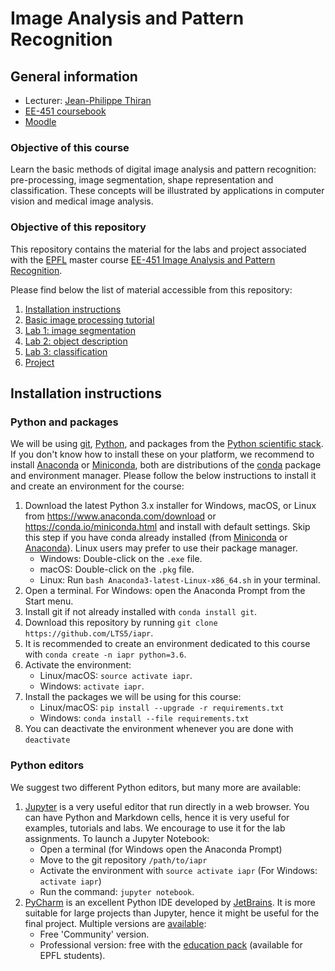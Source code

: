 # Image Analysis and Pattern Recognition

## General information
* Lecturer: [Jean-Philippe Thiran][jpt]
* [EE-451 coursebook][coursebook]
* [Moodle]

[moodle]: https://moodle.epfl.ch/course/view.php?id=5091
[jpt]: https://people.epfl.ch/115534
[coursebook]: https://edu.epfl.ch/coursebook/en/image-analysis-and-pattern-recognition-EE-451

### Objective of this course
Learn the basic methods of digital image analysis and pattern recognition:
pre-processing, image segmentation, shape representation and classification.
These concepts will be illustrated by applications in computer vision and
medical image analysis.

### Objective of this repository
This repository contains the material for the labs and project associated with
the [EPFL] master course
[EE-451 Image Analysis and Pattern Recognition][edu].

Please find below the list of material accessible from this repository:
1. [Installation instructions](#installation-instructions)
1. [Basic image processing tutorial][t01]
1. [Lab 1: image segmentation][l01]
1. [Lab 2: object description][l02]
1. [Lab 3: classification][l03] 
1. [Project][project-descr]

[epfl]: https://www.epfl.ch/
[edu]: https://edu.epfl.ch/coursebook/en/image-analysis-and-pattern-recognition-EE-451
[t01]: tutorial/tutorial.ipynb
[l01]: labs/lab_01_segmentation.ipynb
[l02]: labs/lab_02_object_description.ipynb
[l03]: labs/lab_03_classification.ipynb
[project-descr]: project/project.ipynb


## Installation instructions

### Python and packages
We will be using [git], [Python], and packages from the
[Python scientific stack][scipy].
If you don't know how to install these on your platform, we recommend to
install [Anaconda] or [Miniconda], both are distributions of the [conda]
package and environment manager.
Please follow the below instructions to install it and create an environment
for the course:

1. Download the latest Python 3.x installer for Windows, macOS, or Linux from
   <https://www.anaconda.com/download> or <https://conda.io/miniconda.html>
   and install with default settings.
   Skip this step if you have conda already installed (from [Miniconda] or
   [Anaconda]).
   Linux users may prefer to use their package manager.
   * Windows: Double-click on the `.exe` file.
   * macOS: Double-click on the `.pkg` file.
   * Linux: Run `bash Anaconda3-latest-Linux-x86_64.sh` in your terminal.
1. Open a terminal. For Windows: open the Anaconda Prompt from the Start menu.
1. Install git if not already installed with `conda install git`.
1. Download this repository by running
   `git clone https://github.com/LTS5/iapr`.
1. It is recommended to create an environment dedicated to this course with
   `conda create -n iapr python=3.6`.
1. Activate the environment:
   * Linux/macOS: `source activate iapr`.
   * Windows: `activate iapr`.
1. Install the packages we will be using for this course:
   * Linux/macOS: `pip install --upgrade -r requirements.txt`
   * Windows: `conda install --file requirements.txt`
1. You can deactivate the environment whenever you are done with `deactivate`
   
[git]: https://git-scm.com
[python]: https://www.python.org
[scipy]: https://www.scipy.org
[anaconda]: https://anaconda.org
[miniconda]: https://conda.io/miniconda.html
[conda]: https://conda.io

### Python editors

We suggest two different Python editors, but many more are available:

1. [Jupyter] is a very useful editor that run directly in a web browser.
   You can have Python and Markdown cells, hence it is very useful for
   examples, tutorials and labs.
   We encourage to use it for the lab assignments.
   To launch a Jupyter Notebook:
   * Open a terminal (for Windows open the Anaconda Prompt)
   * Move to the git repository `/path/to/iapr`
   * Activate the environment with `source activate iapr` (For Windows:
   `activate iapr`)
   * Run the command: `jupyter notebook`.
1. [PyCharm] is an excellent Python IDE developed by [JetBrains].
   It is more suitable for large projects than Jupyter, hence it might be
   useful for the final project.
   Multiple versions are [available][pycharm-dl]:
   * Free 'Community' version.
   * Professional version: free with the [education pack][jetbrains-student]
   (available for EPFL students).

[jupyter]: https://jupyter.org/
[pycharm]: https://www.jetbrains.com/pycharm/
[jetbrains]: https://www.jetbrains.com/
[pycharm-dl]: https://www.jetbrains.com/pycharm/download/
[jetbrains-student]: https://www.jetbrains.com/student/